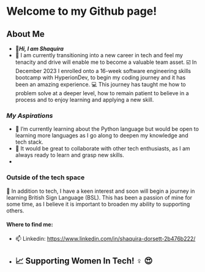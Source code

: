 # Welcome to my Github page!
## About Me
- 👋***Hi, I am Shaquira***
- 👀 I am currently transitioning into a new career in tech and feel my tenacity and drive will enable me to become a valuable team asset.
  ☑️ In December 2023 I enrolled onto a 16-week software engineering skills bootcamp with HyperionDev, to begin my coding journey and it has been
      an amazing experience.
  💻 This journey has taught me how to problem solve at a deeper level, how to remain patient to believe in a process and to enjoy learning and applying a new skill.
  
### ***My Aspirations***
- 🌱 I’m currently learning about the Python language but would be open to learning more languages as I go along to deepen my knowledge and tech stack.
- 💞️ It would be great to collaborate with other tech enthusiasts, as I am always ready to learn and grasp new skills.
- 
### **Outside of the tech space**
💎 In addition to tech, I have a keen interest and soon will begin a journey in learning British Sign Language (BSL). 
    This has been a passion of mine for some time, as I believe it is important to broaden my ability to supporting others.
    
  #### Where to find me:
- 📫 Linkedin: https://www.linkedin.com/in/shaquira-dorsett-2b476b222/

- ## 📈 Supporting Women In Tech! ♀️ 😍


<!---
Shaquira29/Shaquira29 is a ✨ special ✨ repository because its `README.md` (this file) appears on your GitHub profile.
You can click the Preview link to take a look at your changes.
--->
